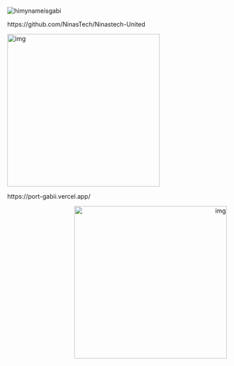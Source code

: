 




<!---
ruthss0/ruthss0 is a ✨ special ✨ repository because its `README.md` (this file) appears on your GitHub profile.
You can click the Preview link to take a look at your changes.
--->

![himynameisgabi](https://github.com/ruthss0/ruthss0/assets/82294375/75098791-d5f0-4eb2-b047-d62c0f4feddc)

<p align="top-right"> 
   https://github.com/NinasTech/Ninastech-United
</p>
<p align="left"> 
   <img src="https://github.com/ruthss0/ruthss0/assets/82294375/170a80c5-5f56-4b74-96d9-163b5a01ea22" width="350" alt="img">
</p>
<p align="top-right"> 
https://port-gabii.vercel.app/ 
</p>
<p align="right"> 
   <img src="https://github.com/ruthss0/ruthss0/assets/82294375/3d6cb959-26a6-4153-9742-d2161fa581bd" width="350" alt="img">

</p>





